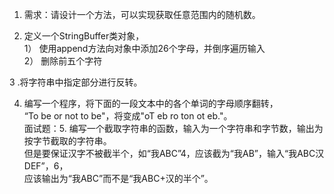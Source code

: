 1.	需求：请设计一个方法，可以实现获取任意范围内的随机数。		

2.	定义一个StringBuffer类对象，		
1）	使用append方法向对象中添加26个字母，并倒序遍历输入		
2）	删除前五个字符		

3	.将字符串中指定部分进行反转。		
	
4. 	编写一个程序，将下面的一段文本中的各个单词的字母顺序翻转，	
“To be or not to be"，将变成"oT eb ro ton ot eb."。			
面试题：5. 编写一个截取字符串的函数，输入为一个字符串和字节数，输出为按字节截取的字符串。		
但是要保证汉字不被截半个，如“我ABC”4，应该截为“我AB”，输入“我ABC汉DEF”，6，		
应该输出为“我ABC”而不是“我ABC+汉的半个”。		
